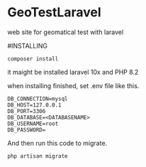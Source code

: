 # GeoTestLaravel

web site for geomatical test with laravel


#INSTALLING

```
composer install
```

it maight be installed laravel 10x and PHP 8.2

when installing finished, set .env file like this.

```
DB_CONNECTION=mysql
DB_HOST=127.0.0.1
DB_PORT=3306
DB_DATABASE=<DATABASENAME>
DB_USERNAME=root
DB_PASSWORD=
```

And then run this code to migrate.

```
php artisan migrate
```